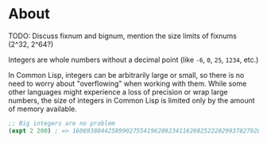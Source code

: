 # About

TODO: Discuss fixnum and bignum, mention the size limits of fixnums (2^32, 2^64?)

Integers are whole numbers without a decimal point (like `-6`, `0`, `25`, `1234`, etc.)

In Common Lisp, integers can be arbitrarily large or small, so there is no need to worry about "overflowing" when working with them. While some other languages might experience a loss of precision or wrap large numbers, the size of integers in Common Lisp is limited only by the amount of memory available.

```lisp
;; Big integers are no problem
(expt 2 200) ; => 1606938044258990275541962092341162602522202993782792835301376
```
